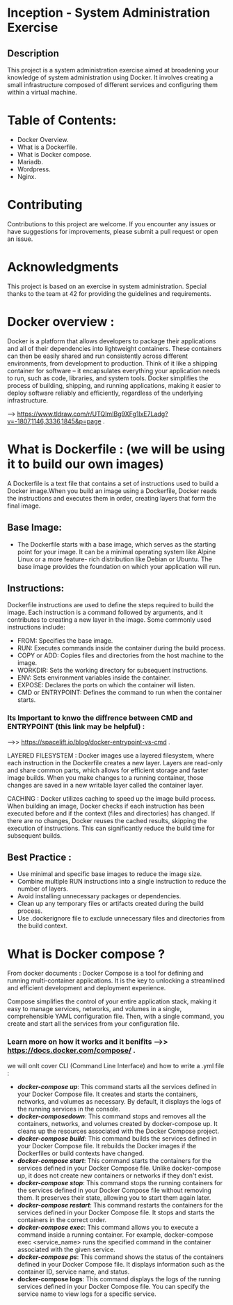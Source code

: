 
# Inception - System Administration Exercise

## Description
This project is a system administration exercise aimed at broadening your knowledge of system administration using Docker. It involves creating a small infrastructure composed of different services and configuring them within a virtual machine.

# Table of Contents:
  - Docker Overview.
  - What is a Dockerfile.
  - What is Docker compose.
  - Mariadb.
  - Wordpress.
  - Nginx.

# Contributing
Contributions to this project are welcome. If you encounter any issues or have suggestions for improvements, please submit a pull request or open an issue.

# Acknowledgments
This project is based on an exercise in system administration.
Special thanks to the team at 42 for providing the guidelines and requirements.

# Docker overview :
Docker is a platform that allows developers to package their applications and all of their dependencies into lightweight containers. These containers can then be easily shared and run consistently across different environments, from development to production. Think of it like a shipping container for software – it encapsulates everything your application needs to run, such as code, libraries, and system tools. Docker simplifies the process of building, shipping, and running applications, making it easier to deploy software reliably and efficiently, regardless of the underlying infrastructure.

 --> https://www.tldraw.com/r/UTQImIBg9XFg1lxE7Ladg?v=-1807,1146,3336,1845&p=page .

# What is Dockerfile : (we will be using it to build our own images)
A Dockerfile is a text file that contains a set of instructions used to build a Docker image.When you build an image using a Dockerfile, Docker reads the instructions and executes them in order, creating layers that form the final image.
 ## Base Image:
  - The Dockerfile starts with a base image, which serves as the starting point for your image. It can be a minimal operating system like Alpine Linux or a more feature-       rich distribution like Debian or Ubuntu. The base image provides the foundation on which your application will run.
 ## Instructions: 
  Dockerfile instructions are used to define the steps required to build the image. Each instruction is a command followed by arguments, and it contributes to creating a     new layer in the image. Some commonly used instructions include:
  
  - FROM: Specifies the base image.
  - RUN: Executes commands inside the container during the build process.
  - COPY or ADD: Copies files and directories from the host machine to the image.
  - WORKDIR: Sets the working directory for subsequent instructions.
  - ENV: Sets environment variables inside the container.
  - EXPOSE: Declares the ports on which the container will listen.
  - CMD or ENTRYPOINT: Defines the command to run when the container starts.

  ### Its Important to knwo the diffrence between CMD and ENTRYPOINT (this link may be helpful) :
  
  -->> https://spacelift.io/blog/docker-entrypoint-vs-cmd .

 LAYERED FILESYSTEM :
 Docker images use a layered filesystem, where each instruction in the Dockerfile creates a new layer. Layers are read-only and share common parts, which allows for         efficient storage and faster image builds. When you make changes to a running container, those changes are saved in a new writable layer called the container layer.

 CACHING :
 Docker utilizes caching to speed up the image build process. When building an image, Docker checks if each instruction has been executed before and if the context (files   and directories) has changed. If there are no changes, Docker reuses the cached results, skipping the execution of instructions. This can significantly reduce the build    time for subsequent builds.

 ## Best Practice :
  - Use minimal and specific base images to reduce the image size.
  - Combine multiple RUN instructions into a single instruction to reduce the number of layers.
  - Avoid installing unnecessary packages or dependencies.
  - Clean up any temporary files or artifacts created during the build process.
  - Use .dockerignore file to exclude unnecessary files and directories from the build context.

# What is Docker compose ? 
From docker documents : Docker Compose is a tool for defining and running multi-container applications. It is the key to unlocking a streamlined and efficient development and deployment experience.

Compose simplifies the control of your entire application stack, making it easy to manage services, networks, and volumes in a single, comprehensible YAML configuration file. Then, with a single command, you create and start all the services from your configuration file.

### Learn more on how it works and it benifits -->> https://docs.docker.com/compose/ .

we will onlt cover CLI (Command Line Interface) and how to write a .yml file :

 - ***docker-compose up***: This command starts all the services defined in your Docker Compose file. It creates and starts the containers, networks, and volumes as necessary. By default, it displays the logs of the running services in the console.
 - ***docker-composedown***: This command stops and removes all the containers, networks, and volumes created by docker-compose up. It cleans up the resources associated with the Docker Compose project.
 - ***docker-compose build***: This command builds the services defined in your Docker Compose file. It rebuilds the Docker images if the Dockerfiles or build contexts have changed.
 - ***docker-compose start***: This command starts the containers for the services defined in your Docker Compose file. Unlike docker-compose up, it does not create new       containers or networks if they don't exist.
 - ***docker-compose stop***: This command stops the running containers for the services defined in your Docker Compose file without removing them. It preserves their state, allowing you to start them again later.
 - ***docker-compose restart***: This command restarts the containers for the services defined in your Docker Compose file. It stops and starts the containers in the correct order.
 - ***docker-compose exec***: This command allows you to execute a command inside a running container. For example, docker-compose exec <service_name> <command> runs the      specified command in the container associated with the given service.
 - ***docker-compose ps***: This command shows the status of the containers defined in your Docker Compose file. It displays information such as the container ID, service name, and status.
 - **docker-compose logs**: This command displays the logs of the running services defined in your Docker Compose file. You can specify the service name to view logs for a    specific service.
